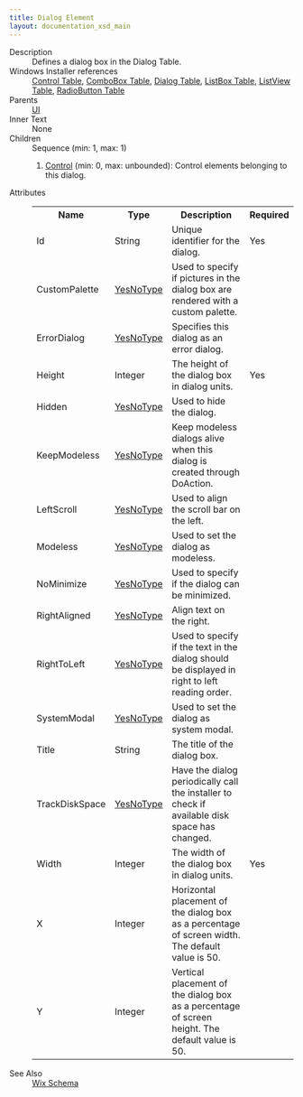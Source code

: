 ```yaml
---
title: Dialog Element
layout: documentation_xsd_main
---
```

<dl>
  <dt>Description</dt>
  <dd>                 Defines a dialog box in the Dialog Table.             </dd>
  <dt>Windows Installer references</dt>
  <dd>
    <a href="http://msdn.microsoft.com/library/aa368044.aspx" target="_blank">Control Table</a>, <a href="http://msdn.microsoft.com/library/aa367872.aspx" target="_blank">ComboBox Table</a>, <a href="http://msdn.microsoft.com/library/aa368286.aspx" target="_blank">Dialog Table</a>, <a href="http://msdn.microsoft.com/library/aa369762.aspx" target="_blank">ListBox Table</a>, <a href="http://msdn.microsoft.com/library/aa369764.aspx" target="_blank">ListView Table</a>, <a href="http://msdn.microsoft.com/library/aa370962.aspx" target="_blank">RadioButton Table</a></dd>
  <dt>Parents</dt>
  <dd>
    <a href="../wix/ui">UI</a>
  </dd>
  <dt>Inner Text</dt>
  <dd>None</dd>
  <dt>Children</dt>
  <dd>Sequence (min: 1, max: 1)<ol><li><a href="../wix/control">Control</a> (min: 0, max: unbounded): Control elements belonging to this dialog.</li></ol></dd>
  <dt>Attributes</dt>
  <dd>
    <table cellspacing="0" cellpadding="0" class="schema">
      <tr>
        <th width="15%">Name</th>
        <th width="15%">Type</th>
        <th width="65%">Description</th>
        <th width="15%">Required</th>
      </tr>
      <tr>
        <td>Id</td>
        <td>String</td>
        <td>Unique identifier for the dialog.</td>
        <td>Yes</td>
      </tr>
      <tr>
        <td>CustomPalette</td>
        <td><a href="../wix/simple_type_yesnotype">YesNoType</a></td>
        <td>Used to specify if pictures in the dialog box are rendered with a custom palette.</td>
        <td>&nbsp;</td>
      </tr>
      <tr>
        <td>ErrorDialog</td>
        <td><a href="../wix/simple_type_yesnotype">YesNoType</a></td>
        <td>Specifies this dialog as an error dialog.</td>
        <td>&nbsp;</td>
      </tr>
      <tr>
        <td>Height</td>
        <td>Integer</td>
        <td>The height of the dialog box in dialog units.</td>
        <td>Yes</td>
      </tr>
      <tr>
        <td>Hidden</td>
        <td><a href="../wix/simple_type_yesnotype">YesNoType</a></td>
        <td>Used to hide the dialog.</td>
        <td>&nbsp;</td>
      </tr>
      <tr>
        <td>KeepModeless</td>
        <td><a href="../wix/simple_type_yesnotype">YesNoType</a></td>
        <td>Keep modeless dialogs alive when this dialog is created through DoAction.</td>
        <td>&nbsp;</td>
      </tr>
      <tr>
        <td>LeftScroll</td>
        <td><a href="../wix/simple_type_yesnotype">YesNoType</a></td>
        <td>Used to align the scroll bar on the left.</td>
        <td>&nbsp;</td>
      </tr>
      <tr>
        <td>Modeless</td>
        <td><a href="../wix/simple_type_yesnotype">YesNoType</a></td>
        <td>Used to set the dialog as modeless.</td>
        <td>&nbsp;</td>
      </tr>
      <tr>
        <td>NoMinimize</td>
        <td><a href="../wix/simple_type_yesnotype">YesNoType</a></td>
        <td>Used to specify if the dialog can be minimized.</td>
        <td>&nbsp;</td>
      </tr>
      <tr>
        <td>RightAligned</td>
        <td><a href="../wix/simple_type_yesnotype">YesNoType</a></td>
        <td>Align text on the right.</td>
        <td>&nbsp;</td>
      </tr>
      <tr>
        <td>RightToLeft</td>
        <td><a href="../wix/simple_type_yesnotype">YesNoType</a></td>
        <td>Used to specify if the text in the dialog should be displayed in right to left reading order.</td>
        <td>&nbsp;</td>
      </tr>
      <tr>
        <td>SystemModal</td>
        <td><a href="../wix/simple_type_yesnotype">YesNoType</a></td>
        <td>Used to set the dialog as system modal.</td>
        <td>&nbsp;</td>
      </tr>
      <tr>
        <td>Title</td>
        <td>String</td>
        <td>The title of the dialog box.</td>
        <td>&nbsp;</td>
      </tr>
      <tr>
        <td>TrackDiskSpace</td>
        <td><a href="../wix/simple_type_yesnotype">YesNoType</a></td>
        <td>Have the dialog periodically call the installer to check if available disk space has changed.</td>
        <td>&nbsp;</td>
      </tr>
      <tr>
        <td>Width</td>
        <td>Integer</td>
        <td>The width of the dialog box in dialog units.</td>
        <td>Yes</td>
      </tr>
      <tr>
        <td>X</td>
        <td>Integer</td>
        <td>Horizontal placement of the dialog box as a percentage of screen width. The default value is 50.</td>
        <td>&nbsp;</td>
      </tr>
      <tr>
        <td>Y</td>
        <td>Integer</td>
        <td>Vertical placement of the dialog box as a percentage of screen height. The default value is 50.</td>
        <td>&nbsp;</td>
      </tr>
    </table>
  </dd>
  <dt>See Also</dt>
  <dd>
    <a href="../wix">Wix Schema</a>
  </dd>
</dl>
